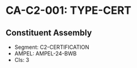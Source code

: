 # CA-C2-001: TYPE-CERT

## Constituent Assembly
- Segment: C2-CERTIFICATION
- AMPEL: AMPEL-24-BWB
- CIs: 3
